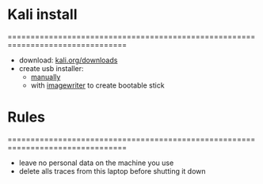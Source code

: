 # Kali install
================================================================================
- download: [kali.org/downloads](https://www.kali.org/downloads)
- create usb installer:
  - [manually](https://linoxide.com/linux-how-to/create-bootable-arch-linux-usb-drive/)
  - with [imagewriter](https://aur.archlinux.org/packages/imagewriter) to create bootable stick

# Rules  
================================================================================
- leave no personal data on the machine you use
- delete alls traces from this laptop before shutting it down

